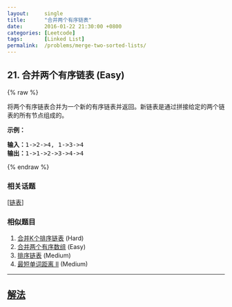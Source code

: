```yaml
---
layout:     single
title:      "合并两个有序链表"
date:       2016-01-22 21:30:00 +0800
categories: [Leetcode]
tags:       [Linked List]
permalink:  /problems/merge-two-sorted-lists/
---
```


## 21. 合并两个有序链表 (Easy)

{% raw %}

<p>将两个有序链表合并为一个新的有序链表并返回。新链表是通过拼接给定的两个链表的所有节点组成的。&nbsp;</p>

<p><strong>示例：</strong></p>

<pre><strong>输入：</strong>1-&gt;2-&gt;4, 1-&gt;3-&gt;4
<strong>输出：</strong>1-&gt;1-&gt;2-&gt;3-&gt;4-&gt;4
</pre>

{% endraw %}

### 相关话题
  [[链表](https://github.com/openset/leetcode/tree/master/tag/linked-list/README.md)]

### 相似题目
  1. [合并K个排序链表](/problems/merge-k-sorted-lists) (Hard)
  1. [合并两个有序数组](/problems/merge-sorted-array) (Easy)
  1. [排序链表](/problems/sort-list) (Medium)
  1. [最短单词距离 II](/problems/shortest-word-distance-ii) (Medium)

---

## [解法](https://github.com/openset/leetcode/tree/master/problems/merge-two-sorted-lists)
